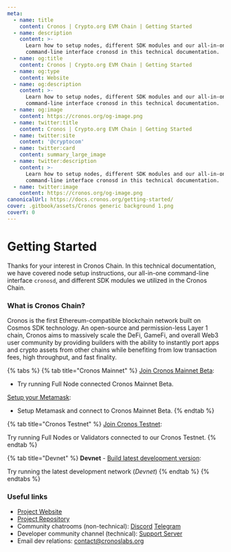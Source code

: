```yaml
---
meta:
  - name: title
    content: Cronos | Crypto.org EVM Chain | Getting Started
  - name: description
    content: >-
      Learn how to setup nodes, different SDK modules and our all-in-one
      command-line interface cronosd in this technical documentation.
  - name: og:title
    content: Cronos | Crypto.org EVM Chain | Getting Started
  - name: og:type
    content: Website
  - name: og:description
    content: >-
      Learn how to setup nodes, different SDK modules and our all-in-one
      command-line interface cronosd in this technical documentation.
  - name: og:image
    content: https://cronos.org/og-image.png
  - name: twitter:title
    content: Cronos | Crypto.org EVM Chain | Getting Started
  - name: twitter:site
    content: '@cryptocom'
  - name: twitter:card
    content: summary_large_image
  - name: twitter:description
    content: >-
      Learn how to setup nodes, different SDK modules and our all-in-one
      command-line interface cronosd in this technical documentation.
  - name: twitter:image
    content: https://cronos.org/og-image.png
canonicalUrl: https://docs.cronos.org/getting-started/
cover: .gitbook/assets/Cronos generic background 1.png
coverY: 0
---
```


# Getting Started

Thanks for your interest in Cronos Chain. In this technical documentation, we have covered node setup instructions, our all-in-one command-line interface `cronosd`, and different SDK modules we utilized in the Cronos Chain.

### What is Cronos Chain?

Cronos is the first Ethereum-compatible blockchain network built on Cosmos SDK technology. An open-source and permission-less Layer 1 chain, Cronos aims to massively scale the DeFi, GameFi, and overall Web3 user community by providing builders with the ability to instantly port apps and crypto assets from other chains while benefiting from low transaction fees, high throughput, and fast finality.

{% tabs %}
{% tab title="Cronos Mainnet" %}
[Join Cronos Mainnet Beta](for-node-hosts/cronos-mainnet.md):

* Try running Full Node connected Cronos Mainnet Beta.

[Setup your Metamask](for-users/metamask.md):

* Setup Metamask and connect to Cronos Mainnet Beta.
{% endtab %}

{% tab title="Cronos Testnet" %}
[Join Cronos Testnet](for-node-hosts/cronos-testnet.md):

Try running Full Nodes or Validators connected to our Cronos Testnet.
{% endtab %}

{% tab title="Devnet" %}
**Devnet** - [Build latest development version](for-node-hosts/local-devnet.md):

Try running the latest development network (_Devnet_)
{% endtab %}
{% endtabs %}

### Useful links

* [Project Website](https://cronos.org)
* [Project Repository](https://github.com/crypto-org-chain/cronos)
* Community chatrooms (non-technical): [Discord](https://discord.gg/nsp9JTC) [Telegram](https://t.me/CryptoComOfficial)
* Developer community channel (technical): [Support Server](https://discord.gg/pahqHz26q4)
* Email dev relations: [contact@cronoslabs.org](mailto:contact@cronoslabs.org)

